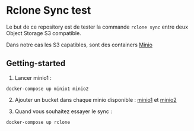 # Rclone Sync test

Le but de ce repository est de tester la commande `rclone sync` entre deux Object Storage S3 compatible.

Dans notre cas les S3 capatibles, sont des containers [Minio](https://min.io/)

## Getting-started

1. Lancer minio1 : 
```shell
docker-compose up minio1 minio2
```

2. Ajouter un bucket dans chaque minio disponible : [minio1](http://localhost:9001) et [minio2](http://localhost:9002)

3. Quand vous souhaitez essayer le sync : 
```shell
docker-compose up rclone
```

